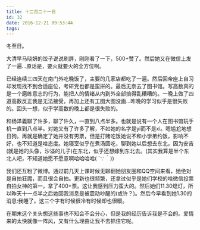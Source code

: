 ```yaml
---
title: 十二月二十一日
id: 32
date: 2016-12-21 09:53:44
tags:
---
```


冬至日。

大清早马晓妍的饺子说说刷屏，刚刚看了一下，500+赞了。然后她又在微信上发了一遍...原话是，要火就要火的全方位啊。

已经连续三四天在南门外吃晚饭了，主要的几家店都吃了一遍。然后回帝座上自习却发现找不到合适座位，考研党也都是蛮拼的。最后无奈去了图书馆。写高数真的是一个磨练意志的行为，能把人的情绪从内到外全部搞得乱糟糟的。一晚上做了四道高数反正我是无法接受，再加上还有工图大图没画...昨晚的学习似乎是很失败的。回头一想，似乎学高数的晚上都是很失败的。

和杨泽義聊了许多，聊了许久，一直到八点半多。也就是说有一个人在图书馆玩手机一直到八点半。对她又有了许多了解，不如她的名字是yi而不是xi。嗯尴尬地想日狗。再就是确定了她并没有男票，但是打赌吃饭她说不和小学弟约饭，影响不好，也不知道是啥态度。她寝室似乎在煮汤圆吃，聊到她以后想去东北，因为安吉(就是她的头像，沙溢的儿子)在东北，似乎还想嫁到东北去。(其实我算是半个东北人吧，不知道她愿不愿意啊哈哈哈哈( ´∵｀))

我们还互粉了微博。通过前几天上课时候无聊翻她朋友圈和QQ空间来看，她绝对是自拍狂魔，而且很会自拍。更新也很频繁，还拿过似乎是她们学校的啥微信投票自拍女神的第一，拿了400+票。这让我感到压力蛮大的。然后她们11.30熄灯，所以昨天十一点半之后她回我消息是被震动吵醒的(或许？)。然后今早看到她1.30的消息:我睡了。这三个字有时候很冷有时候却也很暖。

在期末这个关头想这些事也不知会不会分心，但是我的经历告诉我是不会的。爱情来的太快就像一阵风，又有什么理由让我不去抓住它呢。


